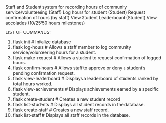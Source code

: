 Staff and Student system for recording hours of community service/volunteering 
    (Staff) Log hours for student
    (Student) Request confirmation of hours (by staff)
    View Student Leaderboard
    (Student) View accolades (10/25/50 hours milestones)


LIST OF COMMANDS:
1. flask init # Initalize database
2. flask log-hours # Allows a staff member to log community service/volunteering hours for a student.
3. flask make-request # Allows a student to request confirmation of logged hours.
4. flask confirm-hours # Allows staff to approve or deny a student’s pending confirmation request.
5. flask view-leaderboard # Displays a leaderboard of students ranked by total hours worked.
6. flask view-achievements # Displays achievements earned by a specific student.
7. flask create-student # Creates a new student record
8. flask list-students # Displays all student records in the database.
9. flask create-staff # Creates a new staff record.
10. flask list-staff # Displays all staff records in the database.